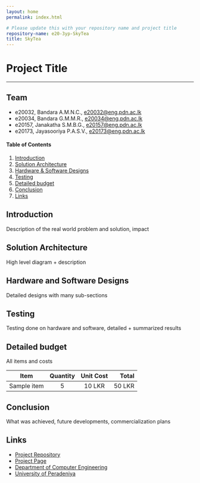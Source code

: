 ```yaml
---
layout: home
permalink: index.html

# Please update this with your repository name and project title
repository-name: e20-3yp-SkyTea
title: SkyTea
---
```


[comment]: # "This is the standard layout for the project, but you can clean this and use your own template"

# Project Title

---

## Team
-  e20032, Bandara A.M.N.C., [e20032@eng.pdn.ac.lk](mailto:e20032@eng.pdn.ac.lk)
-  e20034, Bandara G.M.M.R., [e20034@eng.pdn.ac.lk](mailto:e20032@eng.pdn.ac.lk)
-  e20157, Janakatha S.M.B.G., [e20157@eng.pdn.ac.lk](mailto:e20032@eng.pdn.ac.lk)
-  e20173, Jayasooriya P.A.S.V., [e20173@eng.pdn.ac.lk](mailto:e20032@eng.pdn.ac.lk)


<!-- Image (photo/drawing of the final hardware) should be here -->

<!-- This is a sample image, to show how to add images to your page. To learn more options, please refer [this](https://projects.ce.pdn.ac.lk/docs/faq/how-to-add-an-image/) -->

<!-- ![Sample Image](./images/sample.png) -->

#### Table of Contents
1. [Introduction](#introduction)
2. [Solution Architecture](#solution-architecture )
3. [Hardware & Software Designs](#hardware-and-software-designs)
4. [Testing](#testing)
5. [Detailed budget](#detailed-budget)
6. [Conclusion](#conclusion)
7. [Links](#links)

## Introduction

Description of the real world problem and solution, impact


## Solution Architecture

High level diagram + description

## Hardware and Software Designs

Detailed designs with many sub-sections

## Testing

Testing done on hardware and software, detailed + summarized results

## Detailed budget

All items and costs

| Item          | Quantity  | Unit Cost  | Total  |
| ------------- |:---------:|:----------:|-------:|
| Sample item   | 5         | 10 LKR     | 50 LKR |

## Conclusion

What was achieved, future developments, commercialization plans

## Links

- [Project Repository](https://github.com/cepdnaclk/e20-3yp-SkyTea)
- [Project Page](https://cepdnaclk.github.io/e30-3yp-SkyTea)
- [Department of Computer Engineering](http://www.ce.pdn.ac.lk/)
- [University of Peradeniya](https://eng.pdn.ac.lk/)

[//]: # (Please refer this to learn more about Markdown syntax)
[//]: # (https://github.com/adam-p/markdown-here/wiki/Markdown-Cheatsheet)
